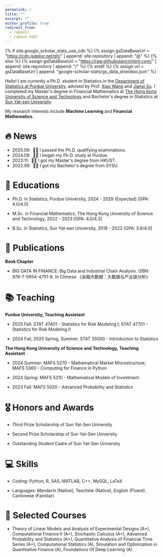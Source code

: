 ```yaml
---
permalink: /
title: ""
excerpt: ""
author_profile: true
redirect_from: 
  - /about/
  - /about.html
---
```


{% if site.google_scholar_stats_use_cdn %}
{% assign gsDataBaseUrl = "https://cdn.jsdelivr.net/gh/" | append: site.repository | append: "@" %}
{% else %}
{% assign gsDataBaseUrl = "https://raw.githubusercontent.com/" | append: site.repository | append: "/" %}
{% endif %}
{% assign url = gsDataBaseUrl | append: "google-scholar-stats/gs_data_shieldsio.json" %}

<span class='anchor' id='about-me'></span>

Hello! I am currently a Ph.D. student in Statistics in the [Department of Statistics at Purdue University](https://www.stat.purdue.edu/index.html), advised by Prof. [Xiao Wang](https://www.stat.purdue.edu/~wangxiao/index.html) and [Jianxi Su](https://www.stat.purdue.edu/~jianxi/). I completed my Master's degree in Financial Mathematics at [The Hong Kong University of Science and Technology](https://hkust.edu.hk/) and Bachelor's degree in Statistics at [Sun Yat-sen University](https://www.sysu.edu.cn/sysuen/). 

My research interests include **Machine Learning** and **Financial Mathematics**. 

<!-- **Stochastic Control** with applications in **Quantitative Finance**. -->

<!-- My research interest includes neural machine translation and computer vision. I have published more than 100 papers at the top international AI conferences with total <a href='https://scholar.google.com/citations?user=DhtAFkwAAAAJ'>google scholar citations <strong><span id='total_cit'>260000+</span></strong></a> (You can also use google scholar badge <a href='https://scholar.google.com/citations?user=DhtAFkwAAAAJ'><img src="https://img.shields.io/endpoint?url={{ url | url_encode }}&logo=Google%20Scholar&labelColor=f6f6f6&color=9cf&style=flat&label=citations"></a>). -->


# 🔥 News
- 2025.09: &nbsp;🎉🎉 I passed the Ph.D. qualifying examinations. 
- 2024.08: &nbsp;🎉🎉 I began my Ph.D. study at Purdue. 
- 2023:11: &nbsp;🎉🎉 I got my Master's degree from HKUST. 
- 2022.06: &nbsp;🎉🎉 I got my Bachelor's degree from SYSU. 

<!-- 
- *2022.02*: &nbsp;🎉🎉 Lorem ipsum dolor sit amet, consectetur adipiscing elit. Vivamus ornare aliquet ipsum, ac tempus justo dapibus sit amet. 
- *2022.02*: &nbsp;🎉🎉 Lorem ipsum dolor sit amet, consectetur adipiscing elit. Vivamus ornare aliquet ipsum, ac tempus justo dapibus sit amet.  
-->

# 📖 Educations
- Ph.D. in Statistics, Purdue University, 2024 - 2029 (Expected) [GPA: 4.0/4.0]

- M.Sc. in Financial Mathematics, The Hong Kong University of Science and Technology, 2022 - 2023 [GPA: 4.0/4.3]

- B.Sc. in Statistics, Sun Yat-sen University, 2018 - 2022 [GPA: 3.8/4.0]



# 📝 Publications 
<!-- 
<div class='paper-box'><div class='paper-box-image'><div><div class="badge">CVPR 2016</div><img src='images/500x300.png' alt="sym" width="100%"></div></div>
<div class='paper-box-text' markdown="1">

[Deep Residual Learning for Image Recognition](https://openaccess.thecvf.com/content_cvpr_2016/papers/He_Deep_Residual_Learning_CVPR_2016_paper.pdf)

**Kaiming He**, Xiangyu Zhang, Shaoqing Ren, Jian Sun

[**Project**](https://scholar.google.com/citations?view_op=view_citation&hl=zh-CN&user=DhtAFkwAAAAJ&citation_for_view=DhtAFkwAAAAJ:ALROH1vI_8AC) <strong><span class='show_paper_citations' data='DhtAFkwAAAAJ:ALROH1vI_8AC'></span></strong>
- Lorem ipsum dolor sit amet, consectetur adipiscing elit. Vivamus ornare aliquet ipsum, ac tempus justo dapibus sit amet. 
</div>
</div>

- [Lorem ipsum dolor sit amet, consectetur adipiscing elit. Vivamus ornare aliquet ipsum, ac tempus justo dapibus sit amet](https://github.com), A, B, C, **CVPR 2020** -->

<!-- 
**Working Paper**

- Perhaps in the future ...

**Published Paper**

- Perhaps in the future ...
-->

**Book Chapter**

- BIG DATA IN FINANCE: Big Data and Industrial Chain Analysis. ISBN: 978-7-5654-4751-8. In Chinese 《金融大数据：大数据与产业链分析》




<!-- 
# 💬 Invited Talks

- Perhaps in the future ...
-->

<!-- 
- *2021.06*, Lorem ipsum dolor sit amet, consectetur adipiscing elit. Vivamus ornare aliquet ipsum, ac tempus justo dapibus sit amet. 
- *2021.03*, Lorem ipsum dolor sit amet, consectetur adipiscing elit. Vivamus ornare aliquet ipsum, ac tempus justo dapibus sit amet.  \| [\[video\]](https://github.com/) 
-->


# 📚 Teaching

**Purdue University, Teaching Assistant**

- 2025 Fall: STAT 47401 - Statistics for Risk Modeling I; STAT 47701 - Statistics for Risk Modeling II

- 2024 Fall, 2025 Spring, Summer: STAT 35000 - Introduction to Statistics

<!-- - 2025 Spring: STAT 35000 - Introduction to Statistics -->

<!-- - 2024 Fall: STAT 35000 - Introduction to Statistics -->

**The Hong Kong University of Science and Technology, Teaching Assistant**

- 2024 Summer: MAFS 5270 - Mathematical Market Microstructure; MAFS 5360 - Computing for Finance in Python

- 2024 Spring: MAFS 5210 - Mathematical Models of Investment

- 2023 Fall: MAFS 5020 - Advanced Probability and Statistics


<!-- # 🧑🏻‍💻 Experiences

- Teaching Assistant, [Purdue University, Department of Statistics](https://www.stat.purdue.edu/index.html), 2024/08 - present

- Research Assistant, [Purdue University, Department of Statistics](https://www.stat.purdue.edu/index.html), 2025/05 - 2025/08

- Market/Model Risk Intern, GF Securities, Risk Management Department, 2024/04 - 2024/06

- Research Assistant in Financial Mathematics, [The Hong Kong Polytechnic University, Department of Applied Mathematics](https://www.polyu.edu.hk/ama/), 2024/01 - 2024/03 -->
<!-- Supervisor: Prof. Kexin CHEN -->

<!-- - Research Assistant in Financial Statistics, [The Hong Kong University of Science and Technology, Department of Information Systems, Business Statistics and Operations Management](https://isom.hkust.edu.hk/), [FinStaR](https://finstar.hkust.edu.hk/), 2023/02 - 2023/08 -->
<!-- Supervisor: Prof. Yingying LI and Xinghua ZHENG -->


# 🎖 Honors and Awards
<!-- - *2021.10* Lorem ipsum dolor sit amet, consectetur adipiscing elit. Vivamus ornare aliquet ipsum, ac tempus justo dapibus sit amet. 
- *2021.09* Lorem ipsum dolor sit amet, consectetur adipiscing elit. Vivamus ornare aliquet ipsum, ac tempus justo dapibus sit amet.  -->
- Third Prize Scholarship of Sun Yat-Sen University 

- Second Prize Scholarship of Sun Yat-Sen University 

- Outstanding Student Cadre of Sun Yat-Sen University 


# 💻 Skills

- Coding: Python, R, SAS, MATLAB, C++, MySQL, LaTeX

- Languages: Mandarin (Native), Teochew (Native), English (Fluent), Cantonese (Familiar)


# 📑 Selected Courses

- Theory of Linear Models and Analysis of Experimental Designs (A+), Computational Finance II (A+), Stochastic Calculus (A+), Advanced Probability and Statistics (A+), Quantitative Analysis of Financial Time Series (A+), Computational Statistics (A), Simulation and Optimization in Quantitative Finance (A), Foundations Of Deep Learning (A)